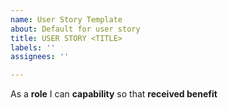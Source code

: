 ```yaml
---
name: User Story Template
about: Default for user story
title: USER STORY <TITLE>
labels: ''
assignees: ''

---
```


As a **role** I can **capability** so that **received benefit**
